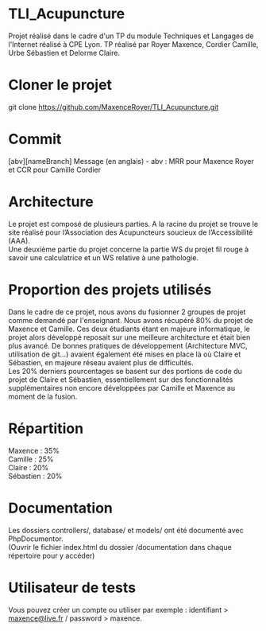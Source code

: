 # TLI_Acupuncture
Projet réalisé dans le cadre d'un TP du module Techniques et Langages de l'Internet réalisé à CPE Lyon. TP réalisé par Royer Maxence, Cordier Camille, Urbe Sébastien et Delorme Claire. 
# Cloner le projet
git clone https://github.com/MaxenceRoyer/TLI_Acupuncture.git
# Commit 
[abv][nameBranch] Message (en anglais) - abv : MRR pour Maxence Royer et CCR pour Camille Cordier
# Architecture
Le projet est composé de plusieurs parties. A la racine du projet se trouve le site réalisé pour l’Association des Acupuncteurs soucieux de l’Accessibilité (AAA).  
Une deuxième partie du projet concerne la partie WS du projet fil rouge à savoir une calculatrice et un WS relative à une pathologie.
# Proportion des projets utilisés
Dans le cadre de ce projet, nous avons du fusionner 2 groupes de projet comme demandé par l'enseignant. Nous avons récupéré 80% du projet de Maxence et Camille. Ces deux étudiants étant en majeure informatique, le projet alors développé reposait sur une meilleure architecture et était bien plus avancé. De bonnes pratiques de développement (Architecture MVC, utilisation de git...) avaient également été mises en place là où Claire et Sébastien, en majeure réseau avaient plus de difficultés.  
Les 20% derniers pourcentages se basent sur des portions de code du projet de Claire et Sébastien, essentiellement sur des fonctionnalités supplémentaires non encore développées par Camille et Maxence au moment de la fusion. 
# Répartition 
Maxence : 35%  
Camille : 25%  
Claire : 20%  
Sébastien : 20%  
# Documentation
Les dossiers controllers/, database/ et models/ ont été documenté avec PhpDocumentor.  
(Ouvrir le fichier index.html du dossier /documentation dans chaque répertoire pour y accéder)
# Utilisateur de tests
Vous pouvez créer un compte ou utiliser par exemple : identifiant > maxence@live.fr / password > maxence.

